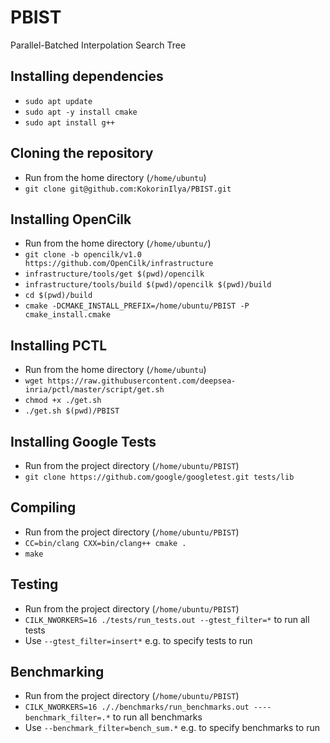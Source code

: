 # PBIST
Parallel-Batched Interpolation Search Tree

## Installing dependencies
* `sudo apt update`
* `sudo apt -y install cmake`
* `sudo apt install g++`

## Cloning the repository
* Run from the home directory (`/home/ubuntu`)
* `git clone git@github.com:KokorinIlya/PBIST.git`

## Installing OpenCilk

* Run from the home directory (`/home/ubuntu/`)
* `git clone -b opencilk/v1.0 https://github.com/OpenCilk/infrastructure`
* `infrastructure/tools/get $(pwd)/opencilk`
* `infrastructure/tools/build $(pwd)/opencilk $(pwd)/build`
* `cd $(pwd)/build`
* `cmake -DCMAKE_INSTALL_PREFIX=/home/ubuntu/PBIST -P cmake_install.cmake`

## Installing PCTL
* Run from the home directory (`/home/ubuntu`)
* `wget https://raw.githubusercontent.com/deepsea-inria/pctl/master/script/get.sh`
* `chmod +x ./get.sh`
* `./get.sh $(pwd)/PBIST`

## Installing Google Tests
* Run from the project directory (`/home/ubuntu/PBIST`)
* `git clone https://github.com/google/googletest.git tests/lib`

## Compiling

* Run from the project directory (`/home/ubuntu/PBIST`)
* `CC=bin/clang CXX=bin/clang++ cmake .`
* `make`

## Testing

* Run from the project directory (`/home/ubuntu/PBIST`)
* `CILK_NWORKERS=16 ./tests/run_tests.out --gtest_filter=*` to run all tests
* Use `--gtest_filter=insert*` e.g. to specify tests to run

## Benchmarking

* Run from the project directory (`/home/ubuntu/PBIST`)
* `CILK_NWORKERS=16 ././benchmarks/run_benchmarks.out ----benchmark_filter=.*` to run all benchmarks
* Use `--benchmark_filter=bench_sum.*` e.g. to specify benchmarks to run